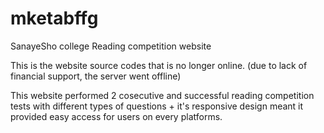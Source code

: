 # mketabffg
 SanayeSho college Reading competition website


This is the website source codes that is no longer online.
(due to lack of financial support, the server went offline)

This website performed 2 cosecutive and successful reading competition tests with different types of questions + it's responsive design meant it provided easy access for users on every platforms.
